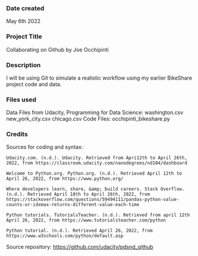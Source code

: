 ### Date created
May 6th 2022

### Project Title
Collaborating on Github by Joe Occhipinti

### Description
I will be using Git to simulate a realistic workflow using my earlier BikeShare project code and data.

### Files used
Data Files from Udacity, Programming for Data Science:
    washington.csv
    new_york_city.csv
    chicago.csv
Code Files:
    occhipinti_bikeshare.py

### Credits

Sources for coding and syntax:

    Udacity.com. (n.d.). Udacity. Retrieved from Apri12th to April 26th, 2022, from https://classroom.udacity.com/nanodegrees/nd104/dashboard

    Welcome to Python.org. Python.org. (n.d.). Retrieved April 12th to April 26, 2022, from https://www.python.org/

    Where developers learn, share, &amp; build careers. Stack Overflow. (n.d.). Retrieved April 18th to April 26th, 2022, from https://stackoverflow.com/questions/59494111/pandas-python-value-counts-or-idxmax-returns-different-value-each-time

    Python tutorials. TutorialsTeacher. (n.d.). Retrieved from april 12th April 26, 2022, from https://www.tutorialsteacher.com/python

    Python tutorial. (n.d.). Retrieved April 26, 2022, from https://www.w3schools.com/python/default.asp

Source repository:
    https://github.com/udacity/pdsnd_github
